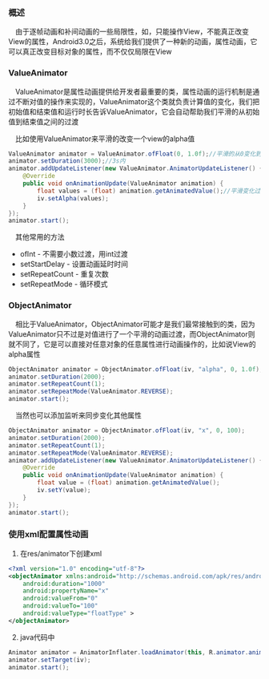 ### 概述
　由于逐帧动画和补间动画的一些局限性，如，只能操作View，不能真正改变View的属性，Android3.0之后，系统给我们提供了一种新的动画，属性动画，它可以真正改变目标对象的属性，而不仅仅局限在View
 
### ValueAnimator
　ValueAnimator是属性动画提供给开发者最重要的类，属性动画的运行机制是通过不断对值的操作来实现的，ValueAnimator这个类就负责计算值的变化，我们把初始值和结束值和运行时长告诉ValueAnimator，它会自动帮助我们平滑的从初始值到结束值之间的过渡
 
　比如使用ValueAnimator来平滑的改变一个view的alpha值

``` java
ValueAnimator animator = ValueAnimator.ofFloat(0, 1.0f);//平滑的从0变化到1
animator.setDuration(3000);//3s内
animator.addUpdateListener(new ValueAnimator.AnimatorUpdateListener() {
	@Override
	public void onAnimationUpdate(ValueAnimator animation) {
		float values = (float) animation.getAnimatedValue();//平滑变化过程中拿到值
		iv.setAlpha(values);
	}
});
animator.start();
```
　其他常用的方法

 - ofInt - 不需要小数过渡，用int过渡
 - setStartDelay - 设置动画延时时间
 - setRepeatCount - 重复次数
 - setRepeatMode - 循环模式

### ObjectAnimator
　相比于ValueAnimator，ObjectAnimator可能才是我们最常接触到的类，因为ValueAnimator只不过是对值进行了一个平滑的动画过渡，而ObjectAnimator则就不同了，它是可以直接对任意对象的任意属性进行动画操作的，比如说View的alpha属性

``` java
ObjectAnimator animator = ObjectAnimator.ofFloat(iv, "alpha", 0, 1.0f);
animator.setDuration(2000);
animator.setRepeatCount(1);
animator.setRepeatMode(ValueAnimator.REVERSE);
animator.start();
```
　当然也可以添加监听来同步变化其他属性
 
``` java
ObjectAnimator animator = ObjectAnimator.ofFloat(iv, "x", 0, 100);
animator.setDuration(2000);
animator.setRepeatCount(1);
animator.setRepeatMode(ValueAnimator.REVERSE);
animator.addUpdateListener(new ValueAnimator.AnimatorUpdateListener() {
	@Override
	public void onAnimationUpdate(ValueAnimator animation) {
		float value = (float) animation.getAnimatedValue();
		iv.setY(value);
	}
});
animator.start();
```

### 使用xml配置属性动画

 1. 在res/animator下创建xml
 
``` xml
<?xml version="1.0" encoding="utf-8"?>
<objectAnimator xmlns:android="http://schemas.android.com/apk/res/android"
    android:duration="1000"
    android:propertyName="x"
    android:valueFrom="0"
    android:valueTo="100"
    android:valueType="floatType" >
</objectAnimator>

```

 2. java代码中

``` java
Animator animator = AnimatorInflater.loadAnimator(this, R.animator.anim);
animator.setTarget(iv);
animator.start();
```
